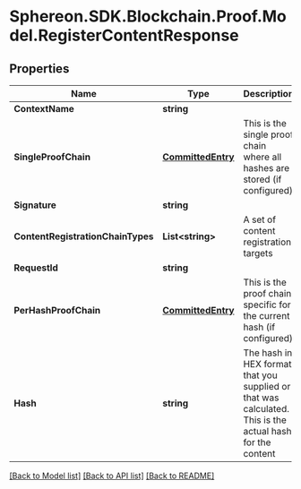 # Sphereon.SDK.Blockchain.Proof.Model.RegisterContentResponse
## Properties

Name | Type | Description | Notes
------------ | ------------- | ------------- | -------------
**ContextName** | **string** |  | 
**SingleProofChain** | [**CommittedEntry**](CommittedEntry.md) | This is the single proof chain where all hashes are stored (if configured) | [optional] 
**Signature** | **string** |  | [optional] 
**ContentRegistrationChainTypes** | **List&lt;string&gt;** | A set of content registration targets | [optional] 
**RequestId** | **string** |  | [optional] 
**PerHashProofChain** | [**CommittedEntry**](CommittedEntry.md) | This is the proof chain specific for the current hash (if configured) | [optional] 
**Hash** | **string** | The hash in HEX format that you supplied or that was calculated. This is the actual hash for the content | [optional] 

[[Back to Model list]](../README.md#documentation-for-models) [[Back to API list]](../README.md#documentation-for-api-endpoints) [[Back to README]](../README.md)

